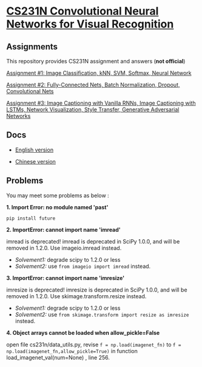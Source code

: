 # [CS231N Convolutional Neural Networks for Visual Recognition](http://cs231n.github.io/)

## Assignments

This repository provides CS231N assignment and answers (**not official**)

 [Assignment #1: Image Classification, kNN, SVM, Softmax, Neural Network](http://cs231n.github.io/assignments2019/assignment1/)

 [Assignment #2: Fully-Connected Nets, Batch Normalization, Dropout, Convolutional Nets](http://cs231n.github.io/assignments2019/assignment2/)

 [Assignment #3: Image Captioning with Vanilla RNNs, Image Captioning with LSTMs, Network Visualization, Style Transfer, Generative Adversarial Networks](http://cs231n.github.io/assignments2019/assignment3/)



## Docs

- [English version](http://cs231n.github.io/)

- [Chinese version]()

## Problems
You may meet some problems as below :

**1. Import Error: no module named 'past'**

`pip install future`

**2. ImportError: cannot import name 'imread'**

imread is deprecated! imread is deprecated in SciPy 1.0.0, and will be removed in 1.2.0. Use imageio.imread instead.

- *Solvement1:* 
degrade scipy to 1.2.0 or less
- *Solvement2:* 
use `from imageio import imread` instead.

**3. ImportError: cannot import name 'imresize'**

imresize is deprecated! imresize is deprecated in SciPy 1.0.0, and will be removed in 1.2.0. Use skimage.transform.resize instead.

- *Solvement1:* 
degrade scipy to 1.2.0 or less
- *Solvement2:* 
use `from skimage.transform import resize as imresize` instead.

**4. Object arrays cannot be loaded when allow_pickle=False** 

open file cs231n/data_utils.py, revise `f = np.load(imagenet_fn)` to `f = np.load(imagenet_fn,allow_pickle=True)` in function load_imagenet_val(num=None) , line 256.
  
